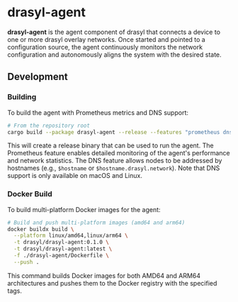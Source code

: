 # drasyl-agent

**drasyl-agent** is the agent component of drasyl that connects a device to one or more drasyl overlay networks. Once started and pointed to a configuration source, the agent continuously monitors the network configuration and autonomously aligns the system with the desired state.


## Development

### Building

To build the agent with Prometheus metrics and DNS support:

```bash
# From the repository root
cargo build --package drasyl-agent --release --features "prometheus dns"
```

This will create a release binary that can be used to run the agent. The Prometheus feature enables detailed monitoring of the agent's performance and network statistics. The DNS feature allows nodes to be addressed by hostnames (e.g., `$hostname` or `$hostname.drasyl.network`). Note that DNS support is only available on macOS and Linux.

### Docker Build

To build multi-platform Docker images for the agent:

```bash
# Build and push multi-platform images (amd64 and arm64)
docker buildx build \
  --platform linux/amd64,linux/arm64 \
  -t drasyl/drasyl-agent:0.1.0 \
  -t drasyl/drasyl-agent:latest \
  -f ./drasyl-agent/Dockerfile \
  --push .
```

This command builds Docker images for both AMD64 and ARM64 architectures and pushes them to the Docker registry with the specified tags.